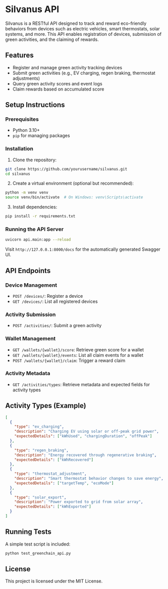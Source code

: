 # Silvanus API

Silvanus is a RESTful API designed to track and reward eco-friendly behaviors from devices such as electric vehicles, smart thermostats, solar systems, and more. This API enables registration of devices, submission of green activities, and the claiming of rewards.

## Features

- Register and manage green activity tracking devices
- Submit green activities (e.g., EV charging, regen braking, thermostat adjustments)
- Query green activity scores and event logs
- Claim rewards based on accumulated score

## Setup Instructions

### Prerequisites

- Python 3.10+
- `pip` for managing packages

### Installation

1. Clone the repository:

```bash
git clone https://github.com/yourusername/silvanus.git
cd silvanus
```

2. Create a virtual environment (optional but recommended):

```bash
python -m venv venv
source venv/bin/activate  # On Windows: venv\Scripts\activate
```

3. Install dependencies:

```bash
pip install -r requirements.txt
```

### Running the API Server

```bash
uvicorn api.main:app --reload
```

Visit `http://127.0.0.1:8000/docs` for the automatically generated Swagger UI.

## API Endpoints

### Device Management

- `POST /devices/`: Register a device
- `GET /devices/`: List all registered devices

### Activity Submission

- `POST /activities/`: Submit a green activity

### Wallet Management

- `GET /wallets/{wallet}/score`: Retrieve green score for a wallet
- `GET /wallets/{wallet}/events`: List all claim events for a wallet
- `POST /wallets/{wallet}/claim`: Trigger a reward claim

### Activity Metadata

- `GET /activities/types`: Retrieve metadata and expected fields for activity types

## Activity Types (Example)

```json
[
  {
    "type": "ev_charging",
    "description": "Charging EV using solar or off-peak grid power",
    "expectedDetails": ["kWhUsed", "chargingDuration", "offPeak"]
  },
  {
    "type": "regen_braking",
    "description": "Energy recovered through regenerative braking",
    "expectedDetails": ["kWhRecovered"]
  },
  {
    "type": "thermostat_adjustment",
    "description": "Smart thermostat behavior changes to save energy",
    "expectedDetails": ["targetTemp", "ecoMode"]
  },
  {
    "type": "solar_export",
    "description": "Power exported to grid from solar array",
    "expectedDetails": ["kWhExported"]
  }
]
```

## Running Tests

A simple test script is included:

```bash
python test_greenchain_api.py
```

## License

This project is licensed under the MIT License.
